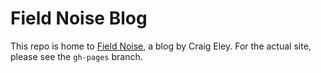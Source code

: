 # Field Noise Blog
This repo is home to [Field Noise](http://fieldnoise.com), a blog by Craig Eley. For the actual site, please see the `gh-pages` branch.